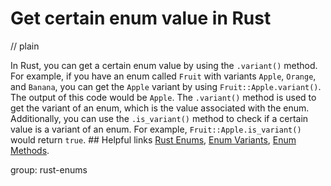 # Get certain enum value in Rust
// plain

In Rust, you can get a certain enum value by using the `.variant()` method. For example, if you have an enum called `Fruit` with variants `Apple`, `Orange`, and `Banana`, you can get the `Apple` variant by using `Fruit::Apple.variant()`. The output of this code would be `Apple`. The `.variant()` method is used to get the variant of an enum, which is the value associated with the enum. Additionally, you can use the `.is_variant()` method to check if a certain value is a variant of an enum. For example, `Fruit::Apple.is_variant()` would return `true`. ## Helpful links [Rust Enums](https://doc.rust-lang.org/book/ch06-01-defining-an-enum.html), [Enum Variants](https://doc.rust-lang.org/std/primitive.enum.html#variants), [Enum Methods](https://doc.rust-lang.org/std/primitive.enum.html#methods).

group: rust-enums